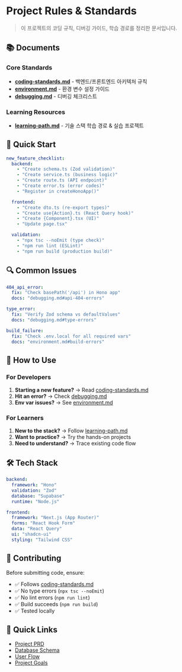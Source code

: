 # Project Rules & Standards

> 이 프로젝트의 코딩 규칙, 디버깅 가이드, 학습 경로를 정리한 문서입니다.

## 📚 Documents

### Core Standards
- **[coding-standards.md](./coding-standards.md)** - 백엔드/프론트엔드 아키텍처 규칙
- **[environment.md](./environment.md)** - 환경 변수 설정 가이드
- **[debugging.md](./debugging.md)** - 디버깅 체크리스트

### Learning Resources
- **[learning-path.md](./learning-path.md)** - 기술 스택 학습 경로 & 실습 프로젝트

## 🚀 Quick Start

```yaml
new_feature_checklist:
  backend:
    - "Create schema.ts (Zod validation)"
    - "Create service.ts (business logic)"
    - "Create route.ts (API endpoint)"
    - "Create error.ts (error codes)"
    - "Register in createHonoApp()"

  frontend:
    - "Create dto.ts (re-export types)"
    - "Create use{Action}.ts (React Query hook)"
    - "Create {Component}.tsx (UI)"
    - "Update page.tsx"

  validation:
    - "npx tsc --noEmit (type check)"
    - "npm run lint (ESLint)"
    - "npm run build (production build)"
```

## 🔍 Common Issues

```yaml
404_api_error:
  fix: "Check basePath('/api') in Hono app"
  docs: "debugging.md#api-404-errors"

type_error:
  fix: "Verify Zod schema vs defaultValues"
  docs: "debugging.md#type-errors"

build_failure:
  fix: "Check .env.local for all required vars"
  docs: "environment.md#build-errors"
```

## 📖 How to Use

### For Developers
1. **Starting a new feature?** → Read [coding-standards.md](./coding-standards.md)
2. **Hit an error?** → Check [debugging.md](./debugging.md)
3. **Env var issues?** → See [environment.md](./environment.md)

### For Learners
1. **New to the stack?** → Follow [learning-path.md](./learning-path.md)
2. **Want to practice?** → Try the hands-on projects
3. **Need to understand?** → Trace existing code flow

## 🛠️ Tech Stack

```yaml
backend:
  framework: "Hono"
  validation: "Zod"
  database: "Supabase"
  runtime: "Node.js"

frontend:
  framework: "Next.js (App Router)"
  forms: "React Hook Form"
  data: "React Query"
  ui: "shadcn-ui"
  styling: "Tailwind CSS"
```

## 📝 Contributing

Before submitting code, ensure:
- ✅ Follows [coding-standards.md](./coding-standards.md)
- ✅ No type errors (`npx tsc --noEmit`)
- ✅ No lint errors (`npm run lint`)
- ✅ Build succeeds (`npm run build`)
- ✅ Tested locally

## 🔗 Quick Links

- [Project PRD](../prd.md)
- [Database Schema](../database.md)
- [User Flow](../userflow.md)
- [Project Goals](../goal.md)
